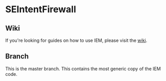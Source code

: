 SEIntentFirewall
================

Wiki
----

If you're looking for guides on how to use IEM, please visit the [wiki](https://github.com/intentio-ex-machina/Intentio-Ex-Machina/wiki).

Branch
------

This is the master branch. This contains the most generic copy of the IEM code.
